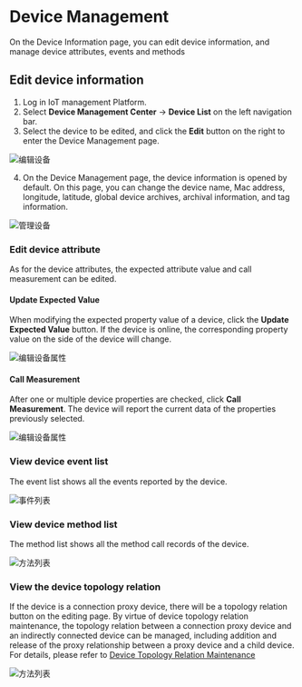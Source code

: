 # Device Management

On the Device Information page, you can edit device information, and manage device attributes, events and methods

## Edit device information

1. Log in IoT management Platform.
2. Select **Device Management Center** -> **Device List** on the left navigation bar.
3. Select the device to be edited, and click the **Edit** button on the right to enter the Device Management page.

![编辑设备](../../../../../image/IoT/IoT-Core/Device-Manager/Device-Info/Edit-Device-Button.png)

4. On the Device Management page, the device information is opened by default. On this page, you can change the device name, Mac address, longitude, latitude, global device archives, archival information, and tag information.

![管理设备](../../../../../image/IoT/IoT-Core/Device-Manager/Device-Info/Edit-Device.png)

### Edit device attribute

As for the device attributes, the expected attribute value and call measurement can be edited.

#### Update Expected Value

When modifying the expected property value of a device, click the **Update Expected Value** button. If the device is online, the corresponding property value on the side of the device will change.

![编辑设备属性](../../../../../image/IoT/IoT-Core/Device-Manager/Device-Info/Edit-Device-Property.png)

#### Call Measurement
After one or multiple device properties are checked, click **Call Measurement**. The device will report the current data of the properties previously selected.

![编辑设备属性](../../../../../image/IoT/IoT-Core/Device-Manager/Device-Info/Edit-Device-Property-Call-Test.png)

### View device event list

The event list shows all the events reported by the device.

![事件列表](../../../../../image/IoT/IoT-Core/Device-Manager/Device-Info/Device-Events-List.png)

### View device method list

The method list shows all the method call records of the device.

![方法列表](../../../../../image/IoT/IoT-Core/Device-Manager/Device-Info/Device-Functions-List.png)

### View the device topology relation

If the device is a connection proxy device, there will be a topology relation button on the editing page. By virtue of device topology relation maintenance, the topology relation between a connection proxy device and an indirectly connected device can be managed, including addition and release of the proxy relationship between a proxy device and a child device. For details, please refer to [Device Topology Relation Maintenance](../../Best-Practices/Device-Gateway-Topo.md)

![方法列表](../../../../../image/IoT/IoT-Core/Device-Manager/Device-Info/Device-Topo.png)